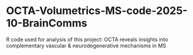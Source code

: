 # OCTA-Volumetrics-MS-code-2025-10-BrainComms
R code used for analysis of this project: OCTA reveals insights into complementary vascular &amp; neurodegenerative mechanisms in MS
